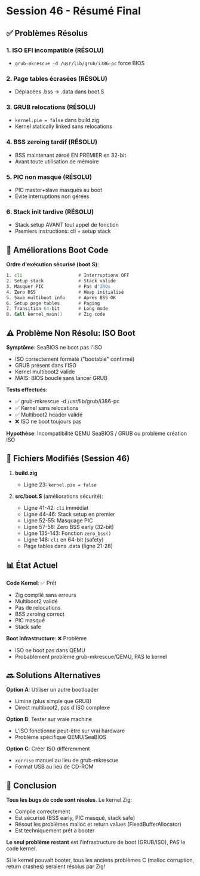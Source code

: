 # Session 46 - Résumé Final

## ✅ Problèmes Résolus

### 1. ISO EFI incompatible (RÉSOLU)
- `grub-mkrescue -d /usr/lib/grub/i386-pc` force BIOS

### 2. Page tables écrasées (RÉSOLU)
- Déplacées .bss → .data dans boot.S

### 3. GRUB relocations (RÉSOLU)
- `kernel.pie = false` dans build.zig
- Kernel statically linked sans relocations

### 4. BSS zeroing tardif (RÉSOLU)
- BSS maintenant zéroé EN PREMIER en 32-bit
- Avant toute utilisation de mémoire

### 5. PIC non masqué (RÉSOLU)
- PIC master+slave masqués au boot
- Évite interruptions non gérées

### 6. Stack init tardive (RÉSOLU)
- Stack setup AVANT tout appel de fonction
- Premiers instructions: cli + setup stack

## 📝 Améliorations Boot Code

**Ordre d'exécution sécurisé (boot.S)**:
```asm
1. cli                     # Interruptions OFF
2. Setup stack             # Stack valide
3. Masquer PIC             # Pas d'IRQs
4. Zero BSS                # Heap initialisé
5. Save multiboot info     # Après BSS OK
6. Setup page tables       # Paging
7. Transition 64-bit       # Long mode
8. Call kernel_main()      # Zig code
```

## ⚠️ Problème Non Résolu: ISO Boot

**Symptôme**: SeaBIOS ne boot pas l'ISO
- ISO correctement formaté ("bootable" confirmé)
- GRUB présent dans l'ISO
- Kernel multiboot2 valide
- MAIS: BIOS boucle sans lancer GRUB

**Tests effectués**:
- ✅ grub-mkrescue -d /usr/lib/grub/i386-pc
- ✅ Kernel sans relocations
- ✅ Multiboot2 header validé
- ❌ ISO ne boot toujours pas

**Hypothèse**: Incompatibilité QEMU SeaBIOS / GRUB ou problème création ISO

## 🔧 Fichiers Modifiés (Session 46)

1. **build.zig**
   - Ligne 23: `kernel.pie = false`

2. **src/boot.S** (améliorations sécurité):
   - Ligne 41-42: `cli` immédiat
   - Ligne 44-46: Stack setup en premier  
   - Ligne 52-55: Masquage PIC
   - Ligne 57-58: Zero BSS early (32-bit)
   - Ligne 135-143: Fonction `zero_bss()`
   - Ligne 148: `cli` en 64-bit (safety)
   - Page tables dans .data (ligne 21-28)

## 📊 État Actuel

**Code Kernel**: ✅ Prêt
- Zig compilé sans erreurs
- Multiboot2 validé
- Pas de relocations
- BSS zeroing correct
- PIC masqué
- Stack safe

**Boot Infrastructure**: ❌ Problème
- ISO ne boot pas dans QEMU
- Probablement problème grub-mkrescue/QEMU, PAS le kernel

## 🔜 Solutions Alternatives

**Option A**: Utiliser un autre bootloader
- Limine (plus simple que GRUB)
- Direct multiboot2, pas d'ISO complexe

**Option B**: Tester sur vraie machine
- L'ISO fonctionne peut-être sur vrai hardware
- Problème spécifique QEMU/SeaBIOS

**Option C**: Créer ISO différemment
- `xorriso` manuel au lieu de grub-mkrescue
- Format USB au lieu de CD-ROM

## 🎯 Conclusion

**Tous les bugs de code sont résolus**. Le kernel Zig:
- Compile correctement
- Est sécurisé (BSS early, PIC masqué, stack safe)
- Résout les problèmes malloc et return values (FixedBufferAllocator)
- Est techniquement prêt à booter

**Le seul problème restant** est l'infrastructure de boot (GRUB/ISO), PAS le code kernel.

Si le kernel pouvait booter, tous les anciens problèmes C (malloc corruption, return crashes) seraient résolus par Zig!
